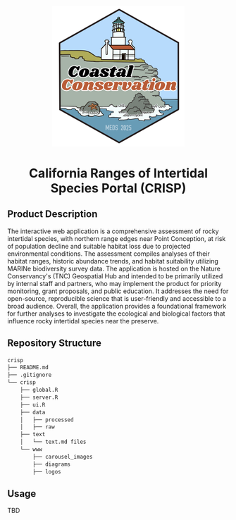<h2 align="center"> 
  
<img src="https://github.com/coastalconservation/.github/blob/main/photos/cc-hexlogo-lowquality.png?raw=true" alt="Coastal Conservation Capstone group logo: hex sticker with rocky coastline and lighthouse illustration" width="300">

<h1 align="center">

California Ranges of Intertidal Species Portal (CRISP)

## Product Description
The interactive web application is a comprehensive assessment of rocky intertidal species, with northern range edges near Point Conception, at risk of population decline and suitable habitat loss due to projected environmental conditions. The assessment compiles analyses of their habitat ranges, historic abundance trends, and habitat suitability utilizing MARINe biodiversity survey data. The application is hosted on the Nature Conservancy's (TNC) Geospatial Hub and intended to be primarily utilized by internal staff and partners, who may implement the product for priority monitoring, grant proposals, and public education. It addresses the need for open-source, reproducible science that is user-friendly and accessible to a broad audience. Overall, the application provides a foundational framework for further analyses to investigate the ecological and biological factors that influence rocky intertidal species near the preserve.

## Repository Structure
```bash
crisp
├── README.md
├── .gitignore
└── crisp
    ├── global.R
    ├── server.R
    ├── ui.R
    ├── data
    │   ├── processed
    │   ├── raw
    ├── text
    │   └── text.md files
    └── www
        ├── carousel_images
        ├── diagrams
        ├── logos

```


## Usage

TBD

